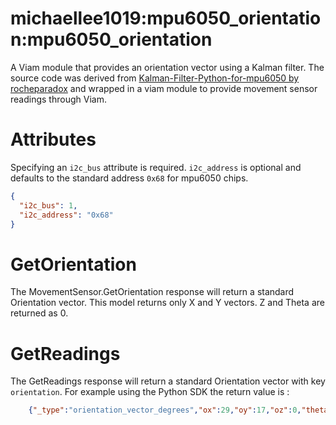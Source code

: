 # michaellee1019:mpu6050_orientation:mpu6050_orientation
A Viam module that provides an orientation vector using a Kalman filter. The source code was derived from [Kalman-Filter-Python-for-mpu6050 by rocheparadox](https://github.com/rocheparadox/Kalman-Filter-Python-for-mpu6050) and wrapped in a viam module to provide movement sensor readings through Viam.

# Attributes
Specifying an `i2c_bus` attribute is required. `i2c_address` is optional and defaults to the standard address `0x68` for mpu6050 chips.

```json
{
  "i2c_bus": 1,
  "i2c_address": "0x68"
}
```

# GetOrientation
The MovementSensor.GetOrientation response will return a standard Orientation vector. This model returns only X and Y vectors. Z and Theta are returned as 0.


# GetReadings
The GetReadings response will return a standard Orientation vector with key `orientation`. For example using the Python SDK the return value is :

```json
	{"_type":"orientation_vector_degrees","ox":29,"oy":17,"oz":0,"theta":0}
```